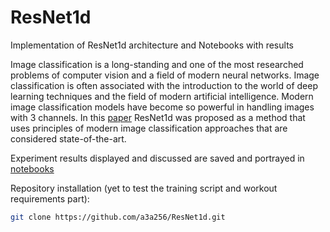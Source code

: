 # ResNet1d

Implementation of ResNet1d architecture and Notebooks with results

Image classification is a long-standing and one of the most researched problems of computer vision and a field of modern neural networks. Image classification is often associated with the introduction to the world of deep learning techniques and the field of modern artificial intelligence. Modern image classification models have become so powerful in handling images with 3 channels. In this [paper](report/ResNet1d.pdf) ResNet1d was proposed as a method that uses principles of modern image classification approaches that are considered state-of-the-art.

Experiment results displayed and discussed are saved and portrayed in [notebooks](notebooks/)

Repository installation (yet to test the training script and workout requirements part):

```bash
git clone https://github.com/a3a256/ResNet1d.git
```